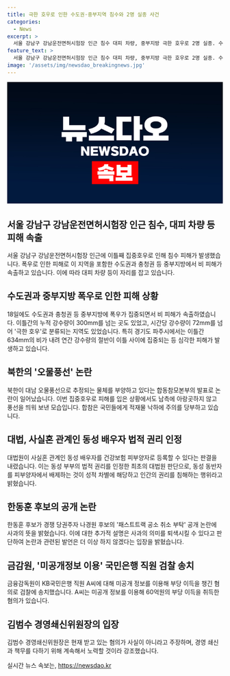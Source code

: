 ```yaml
---
title: 극한 호우로 인한 수도권·중부지역 침수와 2명 실종 사건
categories:
  - News
excerpt: >
  서울 강남구 강남운전면허시험장 인근 침수 대피 차량, 중부지방 극한 호우로 2명 실종. 수도권, 충청권 등에서 폭우로 인한 피해 발생. 300㎜ 이상 강수량으로 파주시는 연간 강수량의 절반이 넘어감. 북한은 호우 속에 오물풍선을 보냈으며, 대법원은 동성배우자를 건강보험 피부양자로 등록 가능하다고 판결. 국민의힘 당대표 후보 한동훈은 사과하며 논란 속에 있다. 60억원의 불법이득을 챙긴 KB국민은행 직원이 검찰에 송치됨. SM엔터테인먼트 인수와 관련한 김범수 CA협의체 공동의장 겸 경영쇄신위원장은 불법행위 지시 안했다고 주장함.
feature_text: >
  서울 강남구 강남운전면허시험장 인근 침수 대피 차량, 중부지방 극한 호우로 2명 실종. 수도권, 충청권 등에서 폭우로 인한 피해 발생. 300㎜ 이상 강수량으로 파주시는 연간 강수량의 절반이 넘어감. 북한은 호우 속에 오물풍선을 보냈으며, 대법원은 동성배우자를 건강보험 피부양자로 등록 가능하다고 판결. 국민의힘 당대표 후보 한동훈은 사과하며 논란 속에 있다. 60억원의 불법이득을 챙긴 KB국민은행 직원이 검찰에 송치됨. SM엔터테인먼트 인수와 관련한 김범수 CA협의체 공동의장 겸 경영쇄신위원장은 불법행위 지시 안했다고 주장함.
image: '/assets/img/newsdao_breakingnews.jpg'
---
```


<p><img src="/assets/img/newsdao_breakingnews.jpg" alt="ontimetimes 속보" /></p>

<h2 data-ke-size="size26">서울 강남구 강남운전면허시험장 인근 침수, 대피 차량 등 피해 속출</h2>

<p data-ke-size="size16">서울 강남구 강남운전면허시험장 인근에 이틀째 집중호우로 인해 침수 피해가 발생했습니다. 폭우로 인한 피해로 이 지역을 포함한 수도권과 충청권 등 중부지방에서 비 피해가 속출하고 있습니다. 이에 따라 대피 차량 등이 자리를 잡고 있습니다.</p>

<h2 data-ke-size="size26">수도권과 중부지방 폭우로 인한 피해 상황</h2>

<p data-ke-size="size16">18일에도 수도권과 충청권 등 중부지방에 폭우가 집중되면서 비 피해가 속출하였습니다. 이틀간의 누적 강수량이 300mm를 넘는 곳도 있었고, 시간당 강수량이 72mm를 넘어 '극한 호우'로 분류되는 지역도 있었습니다. 특히 경기도 파주시에서는 이틀간 634mm의 비가 내려 연간 강수량의 절반이 이틀 사이에 집중되는 등 심각한 피해가 발생하고 있습니다.</p>

<h2 data-ke-size="size26">북한의 '오물풍선' 논란</h2>

<p data-ke-size="size16">북한이 대남 오물풍선으로 추정되는 물체를 부양하고 있다는 합동참모본부의 발표로 논란이 일어났습니다. 이번 집중호우로 피해를 입은 상황에서도 남측에 아랑곳하지 않고 풍선을 띄워 보낸 모습입니다. 합참은 국민들에게 적재물 낙하에 주의를 당부하고 있습니다.</p>

<h2 data-ke-size="size26">대법, 사실혼 관계인 동성 배우자 법적 권리 인정</h2>

<p data-ke-size="size16">대법원이 사실혼 관계인 동성 배우자를 건강보험 피부양자로 등록할 수 있다는 판결을 내렸습니다. 이는 동성 부부의 법적 권리를 인정한 최초의 대법원 판단으로, 동성 동반자를 피부양자에서 배제하는 것이 성적 차별에 해당하고 인간의 권리를 침해하는 행위라고 밝혔습니다.</p>

<h2 data-ke-size="size26">한동훈 후보의 공개 논란</h2>

<p data-ke-size="size16">한동훈 후보가 경쟁 당권주자 나경원 후보의 '패스트트랙 공소 취소 부탁' 공개 논란에 사과의 뜻을 밝혔습니다. 이에 대한 추가적 설명은 사과의 의미를 퇴색시킬 수 있다고 판단하여 논란과 관련된 발언은 더 이상 하지 않겠다는 입장을 밝혔습니다.</p>

<h2 data-ke-size="size26">금감원, '미공개정보 이용' 국민은행 직원 검찰 송치</h2>

<p data-ke-size="size16">금융감독원이 KB국민은행 직원 A씨에 대해 미공개 정보를 이용해 부당 이득을 챙긴 혐의로 검찰에 송치했습니다. A씨는 미공개 정보를 이용해 60억원의 부당 이득을 취득한 혐의가 있습니다.</p>

<h2 data-ke-size="size26">김범수 경영쇄신위원장의 입장</h2>

<p data-ke-size="size16">김범수 경영쇄신위원장은 현재 받고 있는 혐의가 사실이 아니라고 주장하며, 경영 쇄신과 책무를 다하기 위해 계속해서 노력할 것이라 강조했습니다.</p>
실시간 뉴스 속보는, <a href="https://newsdao.kr" rel="dofollow">https://newsdao.kr</a>


